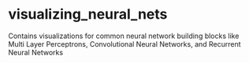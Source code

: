 # visualizing_neural_nets
Contains visualizations for common neural network building blocks like Multi Layer Perceptrons, Convolutional Neural Networks, and Recurrent Neural Networks
